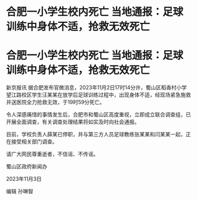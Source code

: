 # 合肥一小学生校内死亡 当地通报：足球训练中身体不适，抢救无效死亡

# 合肥一小学生校内死亡 当地通报：足球训练中身体不适，抢救无效死亡

新京报讯
据合肥发布官微消息，2023年11月2日17时14分许，蜀山区稻香村小学望江路校区学生汪某某在放学后足球训练过程中，出现身体不适，经现场紧急施救并送医院全力抢救无效，于19时59分死亡。

令人深感痛惜的事情发生后，合肥市和蜀山区高度重视，立即成立联合调查组，已开展全面调查，有关调查处理结果将如实及时向社会通报。

目前，学校负责人薛某已停职，并与第三方人员足球教练张某某和闫某某一起，正在接受相关部门调查。

请广大网民尊重逝者，不信谣、不传谣。

蜀山区政府新闻办

2023年11月3日

编辑 孙琳智

